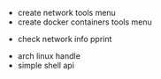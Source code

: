 <!-- new ideas -->
- create network tools menu
- create docker containers tools menu

<!-- styles -->
- check network info pprint

<!-- others -->
- arch linux handle
- simple shell api
